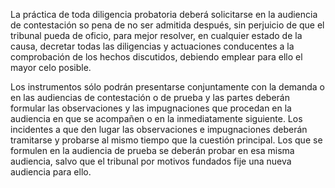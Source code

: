 La práctica de toda diligencia probatoria deberá solicitarse en la audiencia de contestación so pena de no ser admitida después, sin perjuicio de que el tribunal pueda de oficio, para mejor resolver, en cualquier estado de la causa, decretar todas las diligencias y actuaciones conducentes a la comprobación de los hechos discutidos, debiendo emplear para ello el mayor celo posible.

Los instrumentos sólo podrán presentarse conjuntamente con la demanda o en las audiencias de contestación o de prueba y las partes deberán formular las observaciones y las impugnaciones que procedan en la audiencia en que se acompañen o en la inmediatamente siguiente. Los incidentes a que den lugar las observaciones e impugnaciones deberán tramitarse y probarse al mismo tiempo que la cuestión principal. Los que se formulen en la audiencia de prueba se deberán probar en esa misma audiencia, salvo que el tribunal por motivos fundados fije una nueva audiencia para ello.